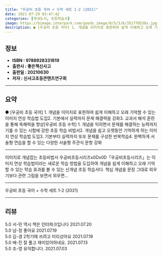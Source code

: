 ```yaml
---
title: "우공비 초등 국어 + 수학 세트 1-2 (2021)"
date: 2021-07-29 03:47:42
categories: [국내도서, 초등학습서]
image: https://bimage.interpark.com/goods_image/0/5/3/8/351770538s.jpg
description: ● [우공비 초등 국어] 1. 개념을 이미지로 표현하여 쉽게 이해하고 오래 기억할 수 있는 이미지 연상 학습법 도입2. 기본에서 실력까지 문제 해결력을 강화3. 교과서 해석 훈련을 통해 독해력을 향상[우공비 초등 수학] 1. 개념을 익히면서 문제를 해결하는 능력까지 기를 수 있는 시험
---
```


## **정보**

- **ISBN : 9788928331819**
- **출판사 : 좋은책신사고**
- **출판일 : 20210630**
- **저자 : 신사고초등콘텐츠연구회**

------



## **요약**

●  [우공비 초등 국어] 1. 개념을 이미지로 표현하여 쉽게 이해하고 오래 기억할 수 있는 이미지 연상 학습법 도입2. 기본에서 실력까지 문제 해결력을 강화3. 교과서 해석 훈련을 통해 독해력을 향상[우공비 초등 수학] 1. 개념을 익히면서 문제를 해결하는 능력까지 기를 수 있는 시험에 강한 초등 학습 비법서2. 개념을 쉽고 오랫동안 기억하게 하는 이미지 연상 학습법 도입3. 기본부터 실력까지 또또 문제를 구성한 반복학습4. 완벽하게 서술형 연습을 할 수 있는 다양한 서술형 주관식 문항 강화

------

이미지로 개념잡는 초등비법서 우공비초등시리즈x0Dx0D「우공비초등시리즈」는 이미지 연상 학습법이라는 새로운 학습 방법을 도입하여 개념을 쉽게 이해하고 오래 기억할 수 있는 학습 효과를 볼 수 있는 신개념 초등 학습서다. 핵심 개념을 문장 그대로 외우기보다 관련 그림을 보면서 외우면... 

------


우공비 초등 국어 + 수학 세트 1-2 (2021) 

------


## **리뷰** 

5.0 서-민 역시 책은 인터파크입니다 2021.07.20 <br/>5.0 남-정 좋아요 2021.07.19 <br/>5.0 김-경 2학기때 쓰려고 미리샀어요 2021.07.19 <br/>5.0 배-진 잘 풀고 재미있어하네요. 2021.07.13 <br/>5.0 조-영 유익합니다. 2021.07.03 <br/>